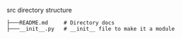 src directory structure

```
├───README.md     # Directory docs
├───__init__.py   # __init__ file to make it a module
```